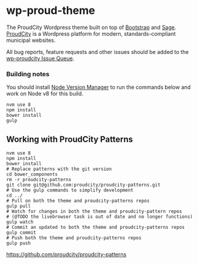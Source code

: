 # wp-proud-theme
The ProudCity Wordpress theme built on top of [Bootstrap](http://getbootstrap.com) and [Sage](https://roots.io/sage/). [ProudCity](http://proudcity.com) is a Wordpress platform for modern, standards-compliant municipal websites.

All bug reports, feature requests and other issues should be added to the [wp-proudcity Issue Queue](https://github.com/proudcity/wp-proudcity/issues).


### Building notes
You should install [Node Version Manager](https://github.com/nvm-sh/nvm) to run
the commands below and work on Node v8 for this build.
```
nvm use 8
npm install
bower install
gulp
```

## Working with ProudCity Patterns
```
nvm use 8
npm install
bower install
# Replace patterns with the git version
cd bower_components
rm -r proudcity-patterns
git clone git@github.com:proudcity/proudcity-patterns.git
# Use the gulp commands to simplify development
cd ../
# Pull on both the theme and proudcity-patterns repos
gulp pull
# Watch for changes in both the theme and proudcity-pattern repos
# (@TODO the livebrowser task is out of date and no longer functions)
gulp watch
# Commit an updated to both the theme and proudcity-patterns repos
gulp commit
# Push both the theme and proudcity-patterns repos
gulp push
```
https://github.com/proudcity/proudcity-patterns

